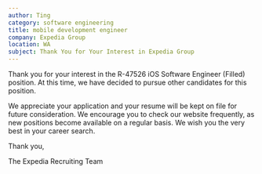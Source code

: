 ```yaml
---
author: Ting
category: software engineering
title: mobile development engineer
company: Expedia Group
location: WA
subject: Thank You for Your Interest in Expedia Group
---
```

Thank you for your interest in the R-47526 iOS Software Engineer (Filled) position. At this time, we have decided to pursue other candidates for this position.

We appreciate your application and your resume will be kept on file for future consideration. We encourage you to check our website frequently, as new positions become available on a regular basis. We wish you the very best in your career search.

Thank you,

The Expedia Recruiting Team

